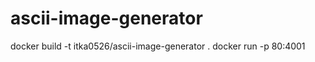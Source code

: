 # ascii-image-generator

docker build -t itka0526/ascii-image-generator .
docker run -p 80:4001 <container-id>
